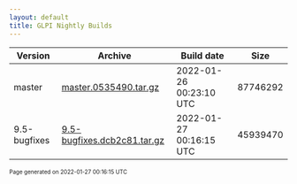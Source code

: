 ```yaml
---
layout: default
title: GLPI Nightly Builds
---
```


Version|Archive|Build date|Size
---|---|---|---
master|[master.0535490.tar.gz](master.0535490.tar.gz)|2022-01-26 00:23:10 UTC|87746292
9.5-bugfixes|[9.5-bugfixes.dcb2c81.tar.gz](9.5-bugfixes.dcb2c81.tar.gz)|2022-01-27 00:16:15 UTC|45939470

<font size="1">Page generated on 2022-01-27 00:16:15 UTC</font>

